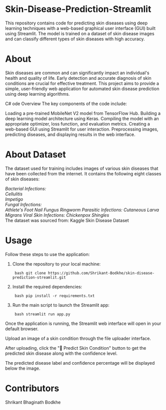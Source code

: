 # Skin-Disease-Prediction-Streamlit
This repository contains code for predicting skin diseases using deep learning techniques with a web-based graphical user interface (GUI) built using Streamlit. The model is trained on a dataset of skin disease images and can classify different types of skin diseases with high accuracy.

# About
Skin diseases are common and can significantly impact an individual's health and quality of life. Early detection and accurate diagnosis of skin conditions are crucial for effective treatment. This project aims to provide a simple, user-friendly web application for automated skin disease prediction using deep learning algorithms.

C# ode Overview
The key components of the code include:

Loading a pre-trained MobileNet V2 model from TensorFlow Hub.
Building a deep learning model architecture using Keras.
Compiling the model with an appropriate optimizer, loss function, and evaluation metrics.
Creating a web-based GUI using Streamlit for user interaction.
Preprocessing images, predicting diseases, and displaying results in the web interface.
# About Dataset
The dataset used for training includes images of various skin diseases that have been collected from the internet. It contains the following eight classes of skin diseases:

*Bacterial Infections:                                                                                                                                                                                              
  Cellulitis                                                                                                                                                                                                        
  Impetigo                                                                                                                                                                                                          
Fungal Infections:                                                                                                                                                                                                  
  Athlete's Foot                                                                                                                                                                                                      Nail Fungus                                                                                                                                                                                                         Ringworm                                                                                                                                                                                                          Parasitic Infections:                                                                                                                                                                                                 Cutaneous Larva Migrans                                                                                                                                                                                           Viral Skin Infections:                                                                                                                                                                                                Chickenpox                                                                                                                                                                                                          Shingles*                                                                                                                                                                                                                
The dataset was sourced from:
Kaggle Skin Disease Dataset

# Usage
Follow these steps to use the application:

1. Clone the repository to your local machine:

        bash git clone https://github.com/Shrikant-Bodkhe/skin-disease-prediction-streamlit.git
2. Install the required dependencies:

        bash pip install -r requirements.txt
3. Run the main script to launch the Streamlit app:

        bash streamlit run app.py

Once the application is running, the Streamlit web interface will open in your default browser.

Upload an image of a skin condition through the file uploader interface.

After uploading, click the "🧠 Predict Skin Condition" button to get the predicted skin disease along with the confidence level.

The predicted disease label and confidence percentage will be displayed below the image.

# Contributors
Shrikant Bhaginath Bodkhe
